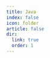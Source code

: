 ```yaml
---
title: Java
index: false
icon: folder
article: false
dir:
  link: true
  order: 1
---
```


<Catalog />
